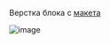 Верстка блока с [макета](https://www.figma.com/file/zT4e7moPz9PaScdZo12FZ1/The-Glass-Huts-Desktop?mode=dev)

![image](https://github.com/EvgeniaLeleo/dusty_hw_1-4-0-3/assets/88904845/cbdc15cd-aaeb-4932-be6c-8c86ba6e047c)
